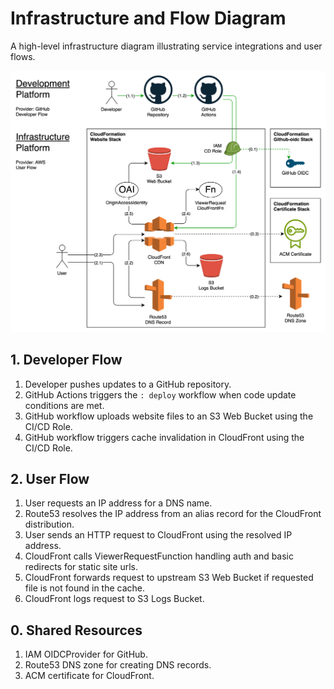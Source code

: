# Infrastructure and Flow Diagram

A high-level infrastructure diagram illustrating service integrations and user flows.

![Infrastructure Diagram](assets/infra-diagram.svg)

## 1. Developer Flow

1. Developer pushes updates to a GitHub repository.
2. GitHub Actions triggers the `: deploy` workflow when code update conditions are met.
3. GitHub workflow uploads website files to an S3 Web Bucket using the CI/CD Role.
4. GitHub workflow triggers cache invalidation in CloudFront using the CI/CD Role.

## 2. User Flow

1. User requests an IP address for a DNS name.
2. Route53 resolves the IP address from an alias record for the CloudFront distribution.
3. User sends an HTTP request to CloudFront using the resolved IP address.
4. CloudFront calls ViewerRequestFunction handling auth and basic redirects for static site urls.
5. CloudFront forwards request to upstream S3 Web Bucket if requested file is not found in the cache.
6. CloudFront logs request to S3 Logs Bucket.

## 0. Shared Resources

1. IAM OIDCProvider for GitHub.
2. Route53 DNS zone for creating DNS records.
3. ACM certificate for CloudFront.